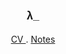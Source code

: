 <p align="center" style="font-weight: bold; font-size: large; font-family: Arial, Helvetica, sans-serif;"> λ_ </p>
<p align="center"> <a href="https://cv.labinojha.com.np"> CV </a> . <a href="https://notes.labinojha.com.np"> Notes </a>
</p>
